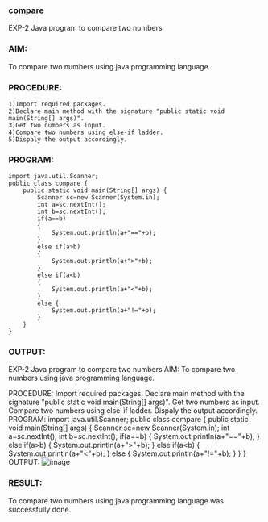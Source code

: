 ### compare
EXP-2 Java program to compare two numbers
### AIM:
To compare two numbers using java programming language.

### PROCEDURE:
~~~
1)Import required packages.
2)Declare main method with the signature "public static void main(String[] args)".
3)Get two numbers as input.
4)Compare two numbers using else-if ladder.
5)Dispaly the output accordingly.
~~~
### PROGRAM:
~~~
import java.util.Scanner;
public class compare {
    public static void main(String[] args) {
        Scanner sc=new Scanner(System.in);
        int a=sc.nextInt();
        int b=sc.nextInt();
        if(a==b)
        {
            System.out.println(a+"=="+b);
        }
        else if(a>b)
        {
            System.out.println(a+">"+b);
        }
        else if(a<b)
        {
            System.out.println(a+"<"+b);
        }
        else {
            System.out.println(a+"!="+b);
        }
    }
}
~~~
### OUTPUT:
EXP-2 Java program to compare two numbers
AIM:
To compare two numbers using java programming language.

PROCEDURE:
Import required packages.
Declare main method with the signature "public static void main(String[] args)".
Get two numbers as input.
Compare two numbers using else-if ladder.
Dispaly the output accordingly.
PROGRAM:
import java.util.Scanner;
public class compare {
    public static void main(String[] args) {
        Scanner sc=new Scanner(System.in);
        int a=sc.nextInt();
        int b=sc.nextInt();
        if(a==b)
        {
            System.out.println(a+"=="+b);
        }
        else if(a>b)
        {
            System.out.println(a+">"+b);
        }
        else if(a<b)
        {
            System.out.println(a+"<"+b);
        }
        else {
            System.out.println(a+"!="+b);
        }
    }
}
OUTPUT:
![image](https://github.com/SdMdZahi7/compare/assets/94187572/e66408b6-5d95-4b8a-8311-7dbf6fc9e5b6)

### RESULT:
To compare two numbers using java programming language was successfully done.
